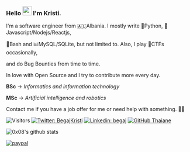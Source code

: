 ### Hello <img src="https://media.giphy.com/media/hvRJCLFzcasrR4ia7z/giphy.gif" width="25px"> I'm Kristi. 
I'm a software engineer from 🇦🇱Albania. I mostly write 🐍Python, 📜Javascript/Nodejs/Reactjs, 

🐚Bash and 📊MySQL/SQLite, but not limited to. Also, I play 🏁CTFs occasionally,

and do Bug Bounties from time to time.

In love with Open Source and I try to contribute more every day. 

__BSc__ -> *Informatics and information technology*

__MSc__ -> *Artificial intelligence and robotics*

Contact me if you have a job offer for me or need help with something. 🙏🏻

![Visitors](https://api.visitorbadge.io/api/visitors?path=its0x08&countColor=%232ccce4&style=flat-square)
[![Twitter: BegajKristi](https://img.shields.io/twitter/follow/BegajKristi?style=social)](https://twitter.com/BegajKristi)
[![Linkedin: begaj](https://img.shields.io/badge/-Kristi_Begaj-blue?style=flat-square&logo=Linkedin&logoColor=white&link=https://www.linkedin.com/in/begaj/)](https://www.linkedin.com/in/begaj/)
[![GitHub Thaiane](https://img.shields.io/github/followers/its0x08?label=follow&style=social)](https://github.com/its0x08)

![0x08's github stats](https://github-readme-stats.vercel.app/api?username=its0x08&theme=github_dark&show_icons=true&hide_border=true)

[![paypal](https://golftoursderllysboys.files.wordpress.com/2020/08/button-donate-paypal-1.png)](https://www.paypal.com/paypalme/begaj)
